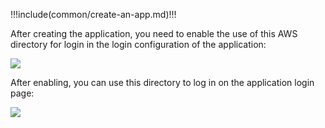 <IntegrationDetailCard title="Use AWS Directory to Login GenAuth">

!!!include(common/create-an-app.md)!!!

After creating the application, you need to enable the use of this AWS directory for login in the login configuration of the application:

![](~@imagesZhCn/connections/Xnip2021-02-25_19-24-27.png)

After enabling, you can use this directory to log in on the application login page:

![](~@imagesZhCn/connections/Xnip2021-02-25_19-24-54.png)

</IntegrationDetailCard>
